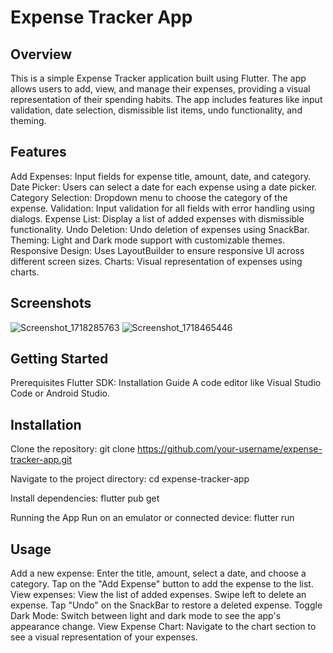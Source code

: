 # Expense Tracker App


## Overview
This is a simple Expense Tracker application built using Flutter. The app allows users to add, view, and manage their expenses, providing a visual representation of their spending habits. The app includes features like input validation, date selection, dismissible list items, undo functionality, and theming.

## Features
Add Expenses: Input fields for expense title, amount, date, and category.
Date Picker: Users can select a date for each expense using a date picker.
Category Selection: Dropdown menu to choose the category of the expense.
Validation: Input validation for all fields with error handling using dialogs.
Expense List: Display a list of added expenses with dismissible functionality.
Undo Deletion: Undo deletion of expenses using SnackBar.
Theming: Light and Dark mode support with customizable themes.
Responsive Design: Uses LayoutBuilder to ensure responsive UI across different screen sizes.
Charts: Visual representation of expenses using charts.

## Screenshots
![Screenshot_1718285763](https://github.com/subashghimirey/Expenses_tracker/assets/88834868/c46b0dbb-c7de-4618-9f9e-093c79eab748)
![Screenshot_1718465446](https://github.com/subashghimirey/Expenses_tracker/assets/88834868/bcb41070-4c2f-4002-aaf4-808f305feddd)

## Getting Started
Prerequisites
Flutter SDK: Installation Guide
A code editor like Visual Studio Code or Android Studio.

## Installation

Clone the repository:
git clone https://github.com/your-username/expense-tracker-app.git

Navigate to the project directory:
cd expense-tracker-app

Install dependencies:
flutter pub get

Running the App
Run on an emulator or connected device:
flutter run

## Usage
Add a new expense:
Enter the title, amount, select a date, and choose a category.
Tap on the "Add Expense" button to add the expense to the list.
View expenses:
View the list of added expenses.
Swipe left to delete an expense.
Tap "Undo" on the SnackBar to restore a deleted expense.
Toggle Dark Mode:
Switch between light and dark mode to see the app's appearance change.
View Expense Chart:
Navigate to the chart section to see a visual representation of your expenses.

